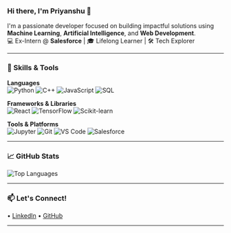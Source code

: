 ### Hi there, I'm Priyanshu 👋

I'm a passionate developer focused on building impactful solutions using **Machine Learning**, **Artificial Intelligence**, and **Web Development**.  
💻 Ex-Intern @ **Salesforce** | 🎓 Lifelong Learner | 🛠️ Tech Explorer

---

### 🚀 Skills & Tools

**Languages**  
![Python](https://img.shields.io/badge/Python-3776AB?style=for-the-badge&logo=python&logoColor=white)
![C++](https://img.shields.io/badge/C++-00599C?style=for-the-badge&logo=cplusplus&logoColor=white)
![JavaScript](https://img.shields.io/badge/JavaScript-F7DF1E?style=for-the-badge&logo=javascript&logoColor=black)
![SQL](https://img.shields.io/badge/SQL-4479A1?style=for-the-badge&logo=mysql&logoColor=white)

**Frameworks & Libraries**  
![React](https://img.shields.io/badge/React-20232A?style=for-the-badge&logo=react&logoColor=61DAFB)
![TensorFlow](https://img.shields.io/badge/TensorFlow-FF6F00?style=for-the-badge&logo=tensorflow&logoColor=white)
![Scikit-learn](https://img.shields.io/badge/Scikit--learn-F7931E?style=for-the-badge&logo=scikit-learn&logoColor=white)

**Tools & Platforms**  
![Jupyter](https://img.shields.io/badge/Jupyter-F37626?style=for-the-badge&logo=jupyter&logoColor=white)
![Git](https://img.shields.io/badge/Git-F05032?style=for-the-badge&logo=git&logoColor=white)
![VS Code](https://img.shields.io/badge/VS%20Code-007ACC?style=for-the-badge&logo=visual-studio-code&logoColor=white)
![Salesforce](https://img.shields.io/badge/Salesforce-00A1E0?style=for-the-badge&logo=salesforce&logoColor=white)

---

### 📈 GitHub Stats
![Top Languages](https://github-readme-stats.vercel.app/api/top-langs/?username=PriyanshuKanyal37&layout=compact&theme=radical)

---

### 📫 Let's Connect!
 • [LinkedIn](https://www.linkedin.com/in/priyanshu-kanyal-9a810b214/) • [GitHub](https://github.com/PriyanshuKanyal37)

---
